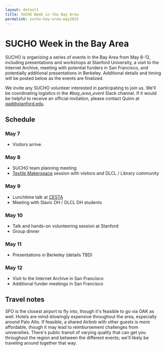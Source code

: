 ```yaml
---
layout: default
title: SUCHO Week in the Bay Area
permalink: sucho-bay-area-may2023
---
```

<base target="_blank">

# SUCHO Week in the Bay Area

SUCHO is organizing a series of events in the Bay Area from May 8-12, including presentations and workshops at Stanford University, a visit to the Internet Archive, meeting with potential funders in San Francisco, and potentially additional presentations in Berkeley. Additional details and timing will be posted below as the events are finalized.

We invite any SUCHO volunteer interested in participating to join us. We'll be coordinating logistics in the *#bay\_area\_event* Slack channel. If it would be helpful to receive an official invitation, please contact Quinn at qad@stanford.edu.

## Schedule

### May 7

* Visitors arrive. 

### May 8

* SUCHO team planning meeting
* [Textile Makerspace](https://textilemakerspace.stanford.edu/) session with visitors and DLCL / Library community

### May 9

* Lunchtime talk at [CESTA](https://cesta.stanford.edu/)
* Meeting with Slavic DH / DLCL DH students

### May 10

* Talk and hands-on volunteering session at Stanford
* Group dinner

### May 11

* Presentations in Berkeley (details TBD)

### May 12

* Visit to the Internet Archive in San Francisco
* Additional funder meetings in San Francisco

## Travel notes

SFO is the closest airport to fly into, though it's feasible to go via OAK as well. Hotels are mind-blowingly expensive throughout the area, especially around Palo Alto. If feasible, a shared Airbnb with other guests is more affordable, though it may lead to reimbursement challenges from universities. There's public transit of varying quality that can get you throughout the region and between the different events; we'll likely be traveling around together that way.
